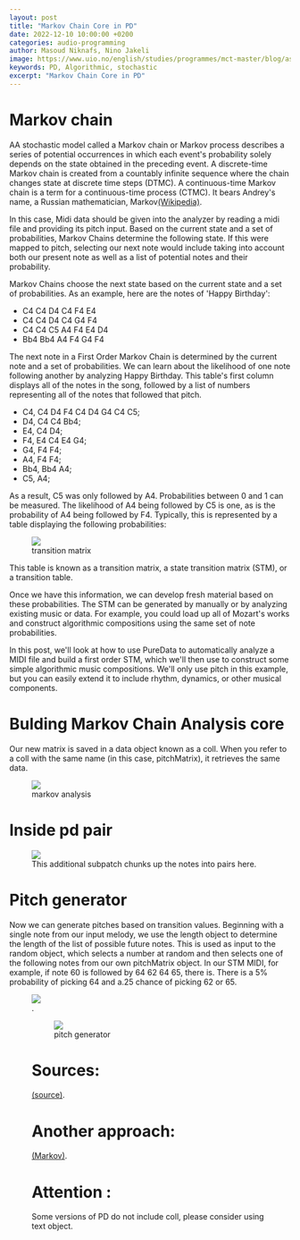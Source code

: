 ```yaml
---
layout: post
title: "Markov Chain Core in PD"
date: 2022-12-10 10:00:00 +0200
categories: audio-programming
author: Masoud Niknafs, Nino Jakeli
image: https://www.uio.no/english/studies/programmes/mct-master/blog/assets/image/2022_12_10_masoudn_5.jpg
keywords: PD, Algorithmic, stochastic
excerpt: "Markov Chain Core in PD"
---
```

# Markov chain
AA stochastic model called a Markov chain or Markov process describes a series of potential occurrences in which each event's probability solely depends on the state obtained in the preceding event. A discrete-time Markov chain is created from a countably infinite sequence where the chain changes state at discrete time steps (DTMC). A continuous-time Markov chain is a term for a continuous-time process (CTMC). It bears Andrey's name, a Russian mathematician, Markov[(Wikipedia)](https://en.wikipedia.org/wiki/Markov_chain). 

In this case, Midi data should be given into the analyzer by reading a midi file and providing its pitch input.
Based on the current state and a set of probabilities, Markov Chains determine the following state. If this were mapped to pitch, selecting our next note would include taking into account both our present note as well as a list of potential notes and their probability.

Markov Chains choose the next state based on the current state and a set of probabilities. As an example, here are the notes of 'Happy Birthday':

- C4 C4 D4 C4 F4 E4
- C4 C4 D4 C4 G4 F4
- C4 C4 C5 A4 F4 E4 D4
- Bb4 Bb4 A4 F4 G4 F4

The next note in a First Order Markov Chain is determined by the current note and a set of probabilities. We can learn about the likelihood of one note following another by analyzing Happy Birthday. This table's first column displays all of the notes in the song, followed by a list of numbers representing all of the notes that followed that pitch.

- C4, C4 D4 F4 C4 D4 G4 C4 C5;
- D4, C4 C4 Bb4;
- E4, C4 D4;
- F4, E4 C4 E4 G4;
- G4, F4 F4;
- A4, F4 F4;
- Bb4, Bb4 A4;
- C5, A4;

As a result, C5 was only followed by A4. Probabilities between 0 and 1 can be measured. The likelihood of A4 being followed by C5 is one, as is the probability of A4 being followed by F4. Typically, this is represented by a table displaying the following probabilities:

<figure style="float: none">
   <img
      src="https://www.uio.no/english/studies/programmes/mct-master/blog/assets/image/2022_12_10_masoudn_probability.jpg"
      style="max-height:600px; width:auto;" />
   <figcaption>transition matrix</figcaption>
</figure>

This table is known as a transition matrix, a state transition matrix (STM), or a transition table.

Once we have this information, we can develop fresh material based on these probabilities. The STM can be generated by manually or by analyzing existing music or data. For example, you could load up all of Mozart's works and construct algorithmic compositions using the same set of note probabilities.

In this post, we'll look at how to use PureData to automatically analyze a MIDI file and build a first order STM, which we'll then use to construct some simple algorithmic music compositions. We'll only use pitch in this example, but you can easily extend it to include rhythm, dynamics, or other musical components.

# Bulding Markov Chain Analysis core

Our new matrix is saved in a data object known as a coll. When you refer to a coll with the same name (in this case, pitchMatrix), it retrieves the same data.

<figure style="float: none">
   <img
      src="https://www.uio.no/english/studies/programmes/mct-master/blog/assets/image/2022_12_10_masoudn_1.jpg"
      style="max-height:600px; width:auto;" />
   <figcaption>markov analysis</figcaption>
</figure>


# Inside pd pair
<figure style="float: none">
   <img
      src="https://www.uio.no/english/studies/programmes/mct-master/blog/assets/image/2022_12_10_masoudn_2.jpg"
      style="max-height:600px; width:auto;" />
   <figcaption>This additional subpatch chunks up the notes into pairs here.</figcaption>
</figure>

# Pitch generator 
Now we can generate pitches based on transition values.
Beginning with a single note from our input melody, we use the length object to determine the length of the list of possible future notes. This is used as input to the random object, which selects a number at random and then selects one of the following notes from our own pitchMatrix object. In our STM MIDI, for example, if note 60 is followed by 64 62 64 65, there is. There is a 5% probability of picking 64 and a.25 chance of picking 62 or 65.


<figure style="float: none">
   <img
      src="https://www.uio.no/english/studies/programmes/mct-master/blog/assets/image/2022_12_10_masoudn_3.jpg"
      style="max-height:600px; width:auto;" />
   <figcaption>.</figcaption>
   
   
   <figure style="float: none">
   <img
      src="https://www.uio.no/english/studies/programmes/mct-master/blog/assets/image/2022_12_10_masoudn_4.jpg"
      style="max-height:600px; width:auto;" />
   <figcaption>pitch generator</figcaption>
 </figure>  

# Sources:
[(source)](http://www.algorithmiccomposer.com/2010/05/algorithmic-composition-tutorial-markov.html).

# Another approach:
[(Markov)](https://github.com/simesky/puredata-markov-chains). 

# Attention :
Some versions of PD do not include coll, please consider using text object.


  
  